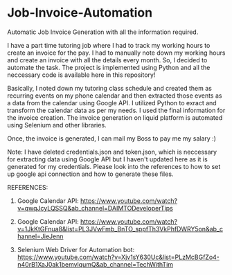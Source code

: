 # Job-Invoice-Automation
Automatic Job Invoice Generation with all the information required.

I have a part time tutoring job where I had to track my working hours to create an invoice for the pay. I had to manually note down my working hours and create an invoice with all the details every month. So, I decided to automate the task. The project is implemented using Python and all the neccessary code is available here in this repository!

Basically, I noted down my tutoring class schedule and created them as recurring events on my phone calendar and then extracted those events as a data from the calendar using Google API. I utilized Python to exract and transform the calendar data as per my needs. I used the final information for the invoice creation. The invoice generation on liquid platform is automated using Selenium and other libraries.

Once, the invoice is generated, I can mail my Boss to pay me my salary :)

Note:
I have deleted credentials.json and token.json, which is neccessary for extracting data using Google API but I haven't updated here as it is generated for my credentials. Please look into the references to how to set up google api connection and how to generate these files.


REFERENCES:

1. Google Calendar API: https://www.youtube.com/watch?v=qwqJcyLQSSQ&ab_channel=DAIMTODeveloperTips

2. Google Calendar API: https://www.youtube.com/watch?v=1JkKtGFnua8&list=PL3JVwFmb_BnTO_sppfTh3VkPhfDWRY5on&ab_channel=JieJenn

3. Selenium Web Driver for Automation bot: https://www.youtube.com/watch?v=Xjv1sY630Uc&list=PLzMcBGfZo4-n40rB1XaJ0ak1bemvlqumQ&ab_channel=TechWithTim
